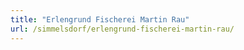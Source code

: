 ```yaml
---
title: "Erlengrund Fischerei Martin Rau"
url: /simmelsdorf/erlengrund-fischerei-martin-rau/
---
```

